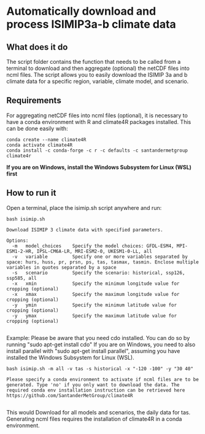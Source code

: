 # Automatically download and process ISIMIP3a-b climate data
## What does it do
The script folder contains the function that needs to be called from a terminal to download and then aggregate (optional) the netCDF files into ncml files. The script allows you to easily download the ISIMIP 3a and b climate data for a specific region, variable, climate model, and scenario.

## Requirements
 For aggregating netCDF files into ncml files (optional), it is necessary to have a conda environment with R and climate4R packages installed. This can be done easily with:

```
conda create --name climate4R
conda activate climate4R
conda install -c conda-forge -c r -c defaults -c santandermetgroup climate4r
```
**If you are on Windows, install the Windows Subsystem for Linux (WSL) first**

## How to run it
Open a terminal, place the isimip.sh script anywhere and run:

```
bash isimip.sh
```
```
Download ISIMIP 3 climate data with specified parameters.

Options:
  -m   model_choices    Specify the model choices: GFDL-ESM4, MPI-ESM1-2-HR, IPSL-CM6A-LR, MRI-ESM2-0, UKESM1-0-LL, all
  -v   variable         Specify one or more variables separated by space: hurs, huss, pr, prsn, ps, tas, tasmax, tasmin. Enclose multiple variables in quotes separated by a space
  -s   scenario         Specify the scenario: historical, ssp126, ssp585, all
  -x   xmin             Specify the minimum longitude value for cropping (optional)
  -x   xmax             Specify the maximum longitude value for cropping (optional)
  -y   ymin             Specify the minimum latitude value for cropping (optional)
  -y   ymax             Specify the maximum latitude value for cropping (optional)


```
Example:
Please be aware that you need cdo installed. You can do so by running "sudo apt-get install cdo"
If you are on Windows, you need to also install parallel with "sudo apt-get install parallel", assuming you have installed the Windows Subsystem for Linux (WSL).


```
bash isimip.sh -m all -v tas -s historical -x "-120 -100" -y "30 40"

Please specify a conda environment to activate if ncml files are to be generated. Type 'no' if you only want to download the data. The required conda env installation instruction can be retrieved here https://github.com/SantanderMetGroup/climate4R


```

This would Download for all models and scenarios, the daily data for tas. Generating ncml files requires the installation of climate4R in a conda environment. 
